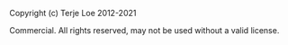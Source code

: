 Copyright (c) Terje Loe 2012-2021

Commercial. All rights reserved, may not be used without a valid license.
